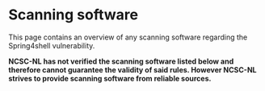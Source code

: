 # Scanning software
This page contains an overview of any scanning software regarding the Spring4shell vulnerability.

**NCSC-NL has not verified the scanning software listed below and therefore cannot guarantee the validity of said rules. However NCSC-NL strives to provide scanning software from reliable sources.**
